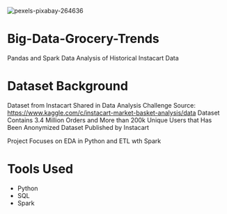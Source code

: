 ![pexels-pixabay-264636](https://user-images.githubusercontent.com/100870737/185775570-0508fa24-a13f-412d-9288-72c420218f0a.jpg)

# Big-Data-Grocery-Trends
Pandas and Spark Data Analysis of Historical Instacart Data

# **Dataset Background**
 Dataset from Instacart Shared in Data Analysis Challenge
 Source: https://www.kaggle.com/c/instacart-market-basket-analysis/data
 Dataset Contains 3.4 Million Orders and More than 200k Unique Users that Has Been Anonymized
 Dataset Published by Instacart
 
 Project Focuses on EDA in Python and ETL wth Spark

# **Tools Used**
* Python
* SQL
* Spark
